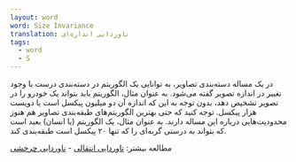 ```yaml
---
layout: word
word: Size Invariance
translation: ناوردایی اندازه‌ای
tags:
  - word
  - S
---
```

در یک مساله دسته‌بندی تصاویر، به توانایی یک الگوریتم در دسته‌بندی درست با وجود تغییر در اندازه تصویر گفته می‌شود. به عنوان مثال، الگوریتم باید بتواند یک خودرو را در تصویر تشخیص دهد، بدون توجه به این که اندازه آن دو میلیون پیکسل است یا دویست هزار پیکسل. توجه کنید که حتی بهترین الگوریتم‌های طبقه‌بندی تصاویر هم هنوز محدودیت‌هایی درباره این مساله دارند. به عنوان مثال، یک الگوریتم (یا انسان) بعید است که بتواند به درستی گربه‌ای را که تنها ۲۰ پیکسل است طبقه‌بندی کند.

مطالعه بیشتر: [ناوردایی انتقالی](/T/translational_invariance) - [ناوردایی چرخشی](/R/rotational_invariance)